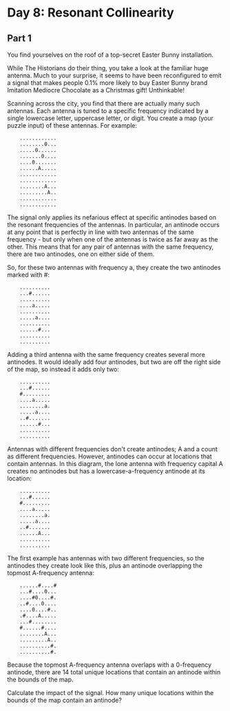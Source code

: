 # Day 8: Resonant Collinearity
## Part 1

You find yourselves on the roof of a top-secret Easter Bunny installation.

While The Historians do their thing, you take a look at the familiar huge antenna. Much to your surprise, it seems to have been reconfigured to emit a signal that makes people 0.1% more likely to buy Easter Bunny brand Imitation Mediocre Chocolate as a Christmas gift! Unthinkable!

Scanning across the city, you find that there are actually many such antennas. Each antenna is tuned to a specific frequency indicated by a single lowercase letter, uppercase letter, or digit. You create a map (your puzzle input) of these antennas. For example:

```
	............
	........0...
	.....0......
	.......0....
	....0.......
	......A.....
	............
	............
	........A...
	.........A..
	............
	............
```

The signal only applies its nefarious effect at specific antinodes based on the resonant frequencies of the antennas. In particular, an antinode occurs at any point that is perfectly in line with two antennas of the same frequency - but only when one of the antennas is twice as far away as the other. This means that for any pair of antennas with the same frequency, there are two antinodes, one on either side of them.

So, for these two antennas with frequency a, they create the two antinodes marked with #:

```
	..........
	...#......
	..........
	....a.....
	..........
	.....a....
	..........
	......#...
	..........
	..........
```

Adding a third antenna with the same frequency creates several more antinodes. It would ideally add four antinodes, but two are off the right side of the map, so instead it adds only two:

```
	..........
	...#......
	#.........
	....a.....
	........a.
	.....a....
	..#.......
	......#...
	..........
	..........
```

Antennas with different frequencies don't create antinodes; A and a count as different frequencies. However, antinodes can occur at locations that contain antennas. In this diagram, the lone antenna with frequency capital A creates no antinodes but has a lowercase-a-frequency antinode at its location:

```
	..........
	...#......
	#.........
	....a.....
	........a.
	.....a....
	..#.......
	......A...
	..........
	..........
```

The first example has antennas with two different frequencies, so the antinodes they create look like this, plus an antinode overlapping the topmost A-frequency antenna:

```
	......#....#
	...#....0...
	....#0....#.
	..#....0....
	....0....#..
	.#....A.....
	...#........
	#......#....
	........A...
	.........A..
	..........#.
	..........#.
```

Because the topmost A-frequency antenna overlaps with a 0-frequency antinode, there are 14 total unique locations that contain an antinode within the bounds of the map.

Calculate the impact of the signal. How many unique locations within the bounds of the map contain an antinode?
